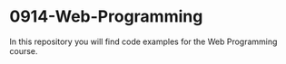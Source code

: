 0914-Web-Programming
====================

In this repository you will find code examples for the Web Programming course.
